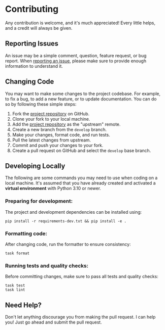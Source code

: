 # Contributing

Any contribution is welcome, and it's much appreciated! Every little helps, and
a credit will always be given.

## Reporting Issues

An issue may be a simple comment, question, feature request, or bug report. When
[reporting an issue], please make sure to provide enough information to
understand it.

[reporting an issue]: https://github.com/mhalshehri/luhn-validator/issues/new

## Changing Code

You may want to make some changes to the project codebase. For example, to fix a
bug, to add a new feature, or to update documentation. You can do so by
following these simple steps:

1. Fork the [project repository] on GitHub.
2. Clone your fork to your local machine.
3. Add the [project repository] as the "upstream" remote.
4. Create a new branch from the `develop` branch.
5. Make your changes, format code, and run tests.
6. Pull the latest changes from upstream.
7. Commit and push your changes to your fork.
8. Create a pull request on GitHub and select the `develop` base branch.

[project repository]: https://github.com/mhalshehri/luhn-validator

## Developing Locally

The following are some commands you may need to use when coding on a local
machine. It's assumed that you have already created and activated a **virtual
environment** with Python 3.10 or newer.

### Preparing for development:

The project and development dependencies can be installed using:

```shell
pip install -r requirements-dev.txt && pip install -e .
```

### Formatting code:

After changing code, run the formatter to ensure consistency:

```shell
task format
```

### Running tests and quality checks:

Before committing changes, make sure to pass all tests and quality checks:

```shell
task test
task lint
```

## Need Help?

Don't let anything discourage you from making the pull request. I can help you!
Just go ahead and submit the pull request.
